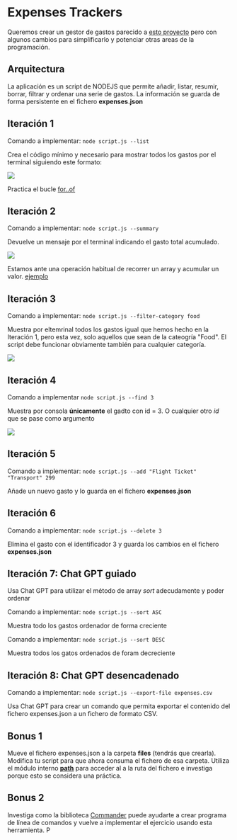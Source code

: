 # Expenses Trackers

Queremos crear un gestor de gastos parecido a [esto proyecto](https://roadmap.sh/projects/expense-tracker) pero con algunos cambios para simplificarlo y potenciar otras areas de la programación.

## Arquitectura

La aplicación es un script de NODEJS que permite añadir, listar, resumir, borrar, filtrar y ordenar una serie de gastos. La información se guarda de forma persistente en el fichero **expenses.json**

## Iteración 1

Comando a implementar:  `node script.js --list`

Crea el código mínimo y necesario para mostrar todos los gastos por el terminal siguiendo este formato:

![](https://oscarm.tinytake.com/media/1757c44?filename=1745747365652_TinyTake27-04-2025-11-49-20_638813441634408833.png&sub_type=thumbnail_preview&type=attachment&width=796&height=1)

Practica el bucle [for..of](https://developer.mozilla.org/es/docs/Web/JavaScript/Reference/Statements/for...of#pru%C3%A9balo)

## Iteración 2

Comando a implementar:  `node script.js --summary`

Devuelve un mensaje por el terminal indicando el gasto total acumulado.

![](https://oscarm.tinytake.com/media/1757c49?filename=1745747971838_TinyTake27-04-2025-11-59-28_638813447695055042.png&sub_type=thumbnail_preview&type=attachment&width=795&height=39)

Estamos ante una operación habitual de recorrer un array y acumular un valor. [ejemplo](https://github.com/omiras/ejemplos-javascript-pimec-front-end/blob/main/arrays/manera-recorrer-arrays.js)

## Iteración 3

Comando a implementar:  `node script.js --filter-category food`

Muestra por eltemrinal todos los gastos igual que hemos hecho en la Iteración 1, pero esta vez, solo aquellos que sean de la cateogría "Food". El script debe funcionar obviamente también para cualquier categoría.

![](https://oscarm.tinytake.com/media/1757c4f?filename=1745748451175_TinyTake27-04-2025-12-07-26_638813452488731152.png&sub_type=thumbnail_preview&type=attachment&width=1192&height=129)

## Iteración 4

Comando a implementar `node script.js --find 3`

Muestra por consola **únicamente** el gadto con id = 3. O cualquier otro _id_ que se pase como argumento

![](https://oscarm.tinytake.com/media/1757c57?filename=1745748801700_TinyTake27-04-2025-12-13-14_638813455995692796.png&sub_type=thumbnail_preview&type=attachment&width=785&height=41)

## Iteración 5

Comando a implementar: `node script.js --add "Flight Ticket" "Transport" 299`

Añade un nuevo gasto y lo guarda en el fichero __expenses.json__

## Iteración 6

Comando a implementar: `node script.js --delete 3`

Elimina el gasto con el identificador 3 y guarda los cambios en el fichero __expenses.json__

## Iteración 7: Chat GPT guiado

Usa Chat GPT para utilizar el método de array _sort_ adecudamente y poder ordenar

Comando a implementar: `node script.js --sort ASC`

Muestra todo los gastos ordenador de forma creciente

Comando a implementar: `node script.js --sort DESC`

Muestra todos los gatos ordenados de foram decreciente

## Iteración 8: Chat GPT desencadenado

Comando a implementar: `node script.js --export-file expenses.csv`

Usa Chat GPT para crear un comando que permita exportar el contenido del fichero expenses.json a un fichero de formato CSV. 

## Bonus 1

Mueve el fichero expenses.json a la carpeta **files** (tendrás que crearla). Modifica tu script para que ahora consuma el fichero de esa carpeta. Utiliza el módulo interno [**path**](https://www.w3schools.com/nodejs/met_path_join.asp) para acceder al a la ruta del fichero e investiga porque esto se considera una práctica.

## Bonus 2


Investiga como la biblioteca [Commander](https://www.npmjs.com/package/commander) puede ayudarte a crear programa de línea de comandos y vuelve a implementar el ejercicio usando esta herramienta. P







